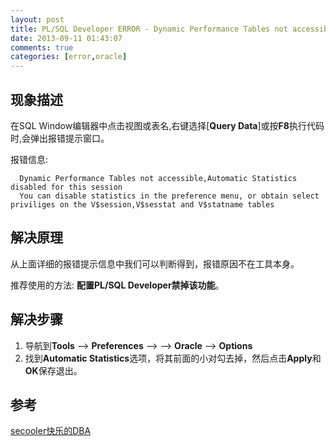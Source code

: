 ```yaml
---
layout: post
title: PL/SQL Developer ERROR - Dynamic Performance Tables not accessible
date: 2013-09-11 01:43:07
comments: true
categories: [error,oracle]
---
```

## 现象描述

  在SQL Window编辑器中点击视图或表名,右键选择[**Query Data**]或按**F8**执行代码时,会弹出报错提示窗口。


报错信息:

      Dynamic Performance Tables not accessible,Automatic Statistics disabled for this session
      You can disable statistics in the preference menu, or obtain select priviliges on the V$session,V$sesstat and V$statname tables

## 解决原理

  从上面详细的报错提示信息中我们可以判断得到，报错原因不在工具本身。

  推荐使用的方法: **配置PL/SQL Developer禁掉该功能**。

## 解决步骤

  1. 导航到**Tools** --> **Preferences** --> --> **Oracle** --> **Options**
  2. 找到**Automatic Statistics**选项，将其前面的小对勾去掉，然后点击**Apply**和**OK**保存退出。

## 参考

  [secooler快乐的DBA](http://space.itpub.net/519536/viewspace-614671)
  

